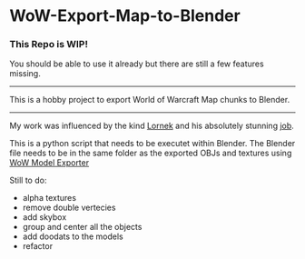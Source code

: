 # WoW-Export-Map-to-Blender

### This Repo is WIP!
You should be able to use it already but there are still a few features missing.

---

This is a hobby project to export World of Warcraft Map chunks to Blender.

---

My work was influenced by the kind [Lornek](https://www.reddit.com/user/lornek "Lornek") and his absolutely stunning [job](https://www.reddit.com/r/wow/comments/a12g4p/not_sure_why_but_i_just_spent_like_3_days_coding/).

This is a python script that needs to be executet within Blender. The Blender file needs to be in the same folder as the exported OBJs
and textures using [WoW Model Exporter](https://marlam.in/obj/)


Still to do:
+ alpha textures
+ remove double vertecies
+ add skybox
+ group and center all the objects
+ add doodats to the models
+ refactor
